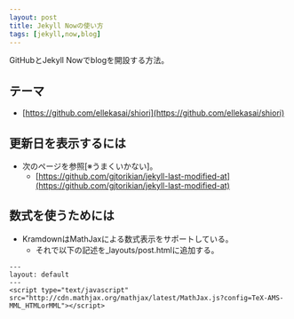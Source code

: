 ```yaml
---
layout: post
title: Jekyll Nowの使い方
tags: [jekyll,now,blog]
---
```

GitHubとJekyll Nowでblogを開設する方法。

## テーマ

- [https://github.com/ellekasai/shiori](https://github.com/ellekasai/shiori)

## 更新日を表示するには

- 次のページを参照[※うまくいかない]。
  - [https://github.com/gjtorikian/jekyll-last-modified-at](https://github.com/gjtorikian/jekyll-last-modified-at)

## 数式を使うためには

- KramdownはMathJaxによる数式表示をサポートしている。
  - それで以下の記述を_layouts/post.htmlに追加する。

```
---
layout: default
---
<script type="text/javascript" src="http://cdn.mathjax.org/mathjax/latest/MathJax.js?config=TeX-AMS-MML_HTMLorMML"></script>
```
